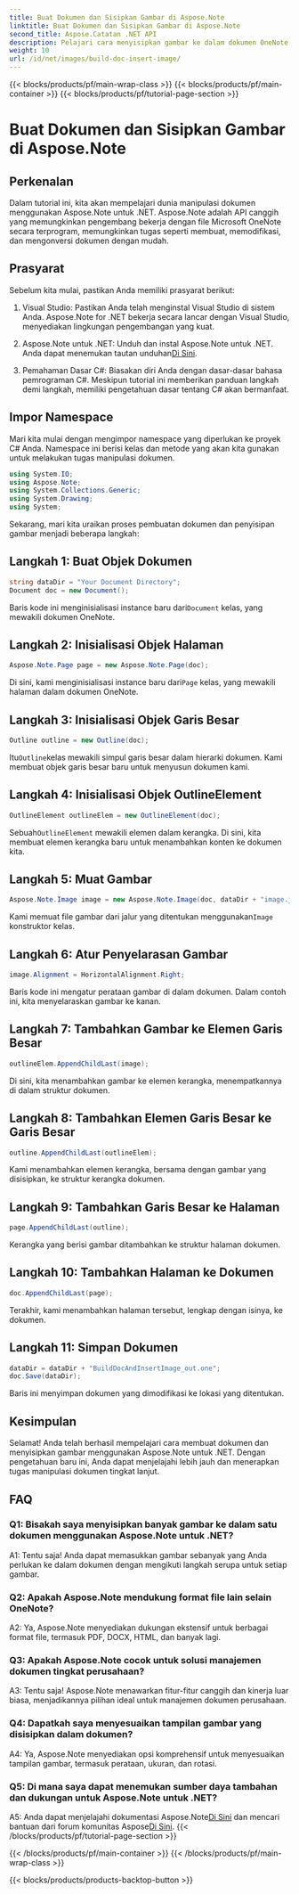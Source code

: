 ```yaml
---
title: Buat Dokumen dan Sisipkan Gambar di Aspose.Note
linktitle: Buat Dokumen dan Sisipkan Gambar di Aspose.Note
second_title: Aspose.Catatan .NET API
description: Pelajari cara menyisipkan gambar ke dalam dokumen OneNote secara terprogram menggunakan Aspose.Note untuk .NET. Langkah mudah untuk manipulasi dokumen tanpa hambatan.
weight: 10
url: /id/net/images/build-doc-insert-image/
---
```


{{< blocks/products/pf/main-wrap-class >}}
{{< blocks/products/pf/main-container >}}
{{< blocks/products/pf/tutorial-page-section >}}

# Buat Dokumen dan Sisipkan Gambar di Aspose.Note

## Perkenalan

Dalam tutorial ini, kita akan mempelajari dunia manipulasi dokumen menggunakan Aspose.Note untuk .NET. Aspose.Note adalah API canggih yang memungkinkan pengembang bekerja dengan file Microsoft OneNote secara terprogram, memungkinkan tugas seperti membuat, memodifikasi, dan mengonversi dokumen dengan mudah. 

## Prasyarat

Sebelum kita mulai, pastikan Anda memiliki prasyarat berikut:

1. Visual Studio: Pastikan Anda telah menginstal Visual Studio di sistem Anda. Aspose.Note for .NET bekerja secara lancar dengan Visual Studio, menyediakan lingkungan pengembangan yang kuat.

2.  Aspose.Note untuk .NET: Unduh dan instal Aspose.Note untuk .NET. Anda dapat menemukan tautan unduhan[Di Sini](https://releases.aspose.com/note/net/).

3. Pemahaman Dasar C#: Biasakan diri Anda dengan dasar-dasar bahasa pemrograman C#. Meskipun tutorial ini memberikan panduan langkah demi langkah, memiliki pengetahuan dasar tentang C# akan bermanfaat.

## Impor Namespace

Mari kita mulai dengan mengimpor namespace yang diperlukan ke proyek C# Anda. Namespace ini berisi kelas dan metode yang akan kita gunakan untuk melakukan tugas manipulasi dokumen.

```csharp
using System.IO;
using Aspose.Note;
using System.Collections.Generic;
using System.Drawing;
using System;
```

Sekarang, mari kita uraikan proses pembuatan dokumen dan penyisipan gambar menjadi beberapa langkah:

## Langkah 1: Buat Objek Dokumen

```csharp
string dataDir = "Your Document Directory";
Document doc = new Document();
```

 Baris kode ini menginisialisasi instance baru dari`Document` kelas, yang mewakili dokumen OneNote.

## Langkah 2: Inisialisasi Objek Halaman

```csharp
Aspose.Note.Page page = new Aspose.Note.Page(doc);
```

 Di sini, kami menginisialisasi instance baru dari`Page` kelas, yang mewakili halaman dalam dokumen OneNote.

## Langkah 3: Inisialisasi Objek Garis Besar

```csharp
Outline outline = new Outline(doc);
```

 Itu`Outline`kelas mewakili simpul garis besar dalam hierarki dokumen. Kami membuat objek garis besar baru untuk menyusun dokumen kami.

## Langkah 4: Inisialisasi Objek OutlineElement

```csharp
OutlineElement outlineElem = new OutlineElement(doc);
```

 Sebuah`OutlineElement` mewakili elemen dalam kerangka. Di sini, kita membuat elemen kerangka baru untuk menambahkan konten ke dokumen kita.

## Langkah 5: Muat Gambar

```csharp
Aspose.Note.Image image = new Aspose.Note.Image(doc, dataDir + "image.jpg");
```

 Kami memuat file gambar dari jalur yang ditentukan menggunakan`Image` konstruktor kelas.

## Langkah 6: Atur Penyelarasan Gambar

```csharp
image.Alignment = HorizontalAlignment.Right;
```

Baris kode ini mengatur perataan gambar di dalam dokumen. Dalam contoh ini, kita menyelaraskan gambar ke kanan.

## Langkah 7: Tambahkan Gambar ke Elemen Garis Besar

```csharp
outlineElem.AppendChildLast(image);
```

Di sini, kita menambahkan gambar ke elemen kerangka, menempatkannya di dalam struktur dokumen.

## Langkah 8: Tambahkan Elemen Garis Besar ke Garis Besar

```csharp
outline.AppendChildLast(outlineElem);
```

Kami menambahkan elemen kerangka, bersama dengan gambar yang disisipkan, ke struktur kerangka dokumen.

## Langkah 9: Tambahkan Garis Besar ke Halaman

```csharp
page.AppendChildLast(outline);
```

Kerangka yang berisi gambar ditambahkan ke struktur halaman dokumen.

## Langkah 10: Tambahkan Halaman ke Dokumen

```csharp
doc.AppendChildLast(page);
```

Terakhir, kami menambahkan halaman tersebut, lengkap dengan isinya, ke dokumen.

## Langkah 11: Simpan Dokumen

```csharp
dataDir = dataDir + "BuildDocAndInsertImage_out.one";
doc.Save(dataDir);
```

Baris ini menyimpan dokumen yang dimodifikasi ke lokasi yang ditentukan.

## Kesimpulan

Selamat! Anda telah berhasil mempelajari cara membuat dokumen dan menyisipkan gambar menggunakan Aspose.Note untuk .NET. Dengan pengetahuan baru ini, Anda dapat menjelajahi lebih jauh dan menerapkan tugas manipulasi dokumen tingkat lanjut.

## FAQ

### Q1: Bisakah saya menyisipkan banyak gambar ke dalam satu dokumen menggunakan Aspose.Note untuk .NET?

A1: Tentu saja! Anda dapat memasukkan gambar sebanyak yang Anda perlukan ke dalam dokumen dengan mengikuti langkah serupa untuk setiap gambar.

### Q2: Apakah Aspose.Note mendukung format file lain selain OneNote?

A2: Ya, Aspose.Note menyediakan dukungan ekstensif untuk berbagai format file, termasuk PDF, DOCX, HTML, dan banyak lagi.

### Q3: Apakah Aspose.Note cocok untuk solusi manajemen dokumen tingkat perusahaan?

A3: Tentu saja! Aspose.Note menawarkan fitur-fitur canggih dan kinerja luar biasa, menjadikannya pilihan ideal untuk manajemen dokumen perusahaan.

### Q4: Dapatkah saya menyesuaikan tampilan gambar yang disisipkan dalam dokumen?

A4: Ya, Aspose.Note menyediakan opsi komprehensif untuk menyesuaikan tampilan gambar, termasuk perataan, ukuran, dan rotasi.

### Q5: Di mana saya dapat menemukan sumber daya tambahan dan dukungan untuk Aspose.Note untuk .NET?

 A5: Anda dapat menjelajahi dokumentasi Aspose.Note[Di Sini](https://reference.aspose.com/note/net/) dan mencari bantuan dari forum komunitas Aspose[Di Sini](https://forum.aspose.com/c/note/28).
{{< /blocks/products/pf/tutorial-page-section >}}

{{< /blocks/products/pf/main-container >}}
{{< /blocks/products/pf/main-wrap-class >}}

{{< blocks/products/products-backtop-button >}}
